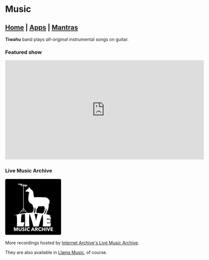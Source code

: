 # Music

## [Home] | [Apps] | [Mantras]

**Tiwahu** band plays *all-original* instrumental songs on guitar.

### Featured show

<iframe src="https://archive.org/embed/tiwahu2025-07-23.sbd.flac24&playlist=1" width="640" height="320" frameborder="0" webkitallowfullscreen="true" mozallowfullscreen="true" allowfullscreen></iframe>

### Live Music Archive

[![Live Music Archive llama logo](ia-lma.png)][ia-tiwahu]

More recordings hosted by [Internet Archive's Live Music Archive][ia-tiwahu].

They are also available in [Llama Music][llama music], of course.

[home]: ../index.md
[apps]: ../apps/index.md
[mantras]: ../mantras/index.md
[music]: ../music/index.md

[llama music]: ../apps/llama-music/index.md
[ia-tiwahu]: https://archive.org/details/Tiwahu?sort=-date
